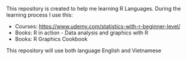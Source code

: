 This repository is created to help me learning R Languages. During the learning process I use this:
- Courses: https://www.udemy.com/statistics-with-r-beginner-level/
- Books: R in action - Data analysis and graphics with R
- Books: R Graphics Cookbook


This repository will use both language English and Vietnamese